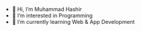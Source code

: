 - 👋 Hi, I’m Muhammad Hashir
- 👀 I’m interested in Programming
- 🌱 I’m currently learning Web & App Development 

<!---
Muhammad Hashir is a ✨ special ✨ repository because its `README.md` (this file) appears on your GitHub profile.
You can click the Preview link to take a look at your changes.
--->
